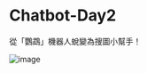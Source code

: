 # Chatbot-Day2

從「鸚鵡」機器人蛻變為搜圖小幫手！

![image](https://miro.medium.com/max/875/1*LBbjRiP_Ecd5lAcF8aWiKQ.jpeg)
